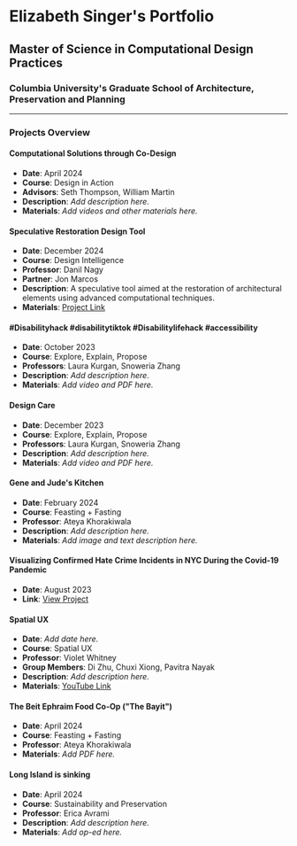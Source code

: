 # Elizabeth Singer's Portfolio
## Master of Science in Computational Design Practices
### Columbia University's Graduate School of Architecture, Preservation and Planning

---

### Projects Overview

#### Computational Solutions through Co-Design
- **Date**: April 2024
- **Course**: Design in Action
- **Advisors**: Seth Thompson, William Martin
- **Description**: *Add description here.*
- **Materials**: *Add videos and other materials here.*

#### Speculative Restoration Design Tool
- **Date**: December 2024
- **Course**: Design Intelligence
- **Professor**: Danil Nagy
- **Partner**: Jon Marcos
- **Description**: A speculative tool aimed at the restoration of architectural elements using advanced computational techniques.
- **Materials**: [Project Link](https://medium.com/design-intelligence-course/speculative-restoration-design-tool-6b7e01fc3d2e)

#### #Disabilityhack #disabilitytiktok #Disabilitylifehack #accessibility
- **Date**: October 2023
- **Course**: Explore, Explain, Propose
- **Professors**: Laura Kurgan, Snoweria Zhang
- **Description**: *Add description here.*
- **Materials**: *Add video and PDF here.*

#### Design Care
- **Date**: December 2023
- **Course**: Explore, Explain, Propose
- **Professors**: Laura Kurgan, Snoweria Zhang
- **Description**: *Add description here.*
- **Materials**: *Add video and PDF here.*

#### Gene and Jude's Kitchen
- **Date**: February 2024
- **Course**: Feasting + Fasting
- **Professor**: Ateya Khorakiwala
- **Description**: *Add description here.*
- **Materials**: *Add image and text description here.*

#### Visualizing Confirmed Hate Crime Incidents in NYC During the Covid-19 Pandemic
- **Date**: August 2023
- **Link**: [View Project](https://gsapp-cdp.github.io/colloquium-1-2023/work/elizabeth-singer/my_maps.html)

#### Spatial UX
- **Date**: *Add date here.*
- **Course**: Spatial UX
- **Professor**: Violet Whitney
- **Group Members**: Di Zhu, Chuxi Xiong, Pavitra Nayak
- **Description**: *Add description here.*
- **Materials**: [YouTube Link](https://www.youtube.com/watch?v=P_qIeYkLioI&feature=youtu.be&themeRefresh=1)

#### The Beit Ephraim Food Co-Op ("The Bayit")
- **Date**: April 2024
- **Course**: Feasting + Fasting
- **Professor**: Ateya Khorakiwala
- **Materials**: *Add PDF here.*

#### Long Island is sinking
- **Date**: April 2024
- **Course**: Sustainability and Preservation
- **Professor**: Erica Avrami
- **Description**: *Add description here.*
- **Materials**: *Add op-ed here.*
